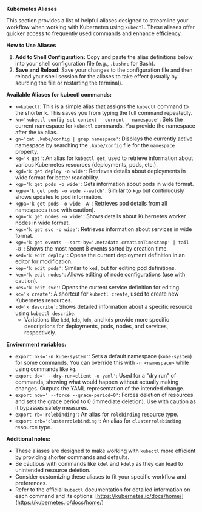 **Kubernetes Aliases**

This section provides a list of helpful aliases designed to streamline your workflow when working with Kubernetes using `kubectl`. These aliases offer quicker access to frequently used commands and enhance efficiency.

**How to Use Aliases**

1. **Add to Shell Configuration:** Copy and paste the alias definitions below into your shell configuration file (e.g., `.bashrc` for Bash).
2. **Save and Reload:** Save your changes to the configuration file and then reload your shell session for the aliases to take effect (usually by sourcing the file or restarting the terminal).

**Available Aliases for kubectl commands:**

- `k=kubectl`: This is a simple alias that assigns the `kubectl` command to the shorter `k`. This saves you from typing the full command repeatedly.
- `kn='kubectl config set-context --current --namespace'`: Sets the current namespace for `kubectl` commands. You provide the namespace after the `kn` alias.
- `gn='cat .kube/config | grep namespace'`: Displays the currently active namespace by searching the `.kube/config` file for the `namespace` property.
- `kg='k get'`: An alias for `kubectl get`, used to retrieve information about various Kubernetes resources (deployments, pods, etc.).
- `kgd='k get deploy -o wide'`: Retrieves details about deployments in wide format for better readability.
- `kgp='k get pods -o wide'`: Gets information about pods in wide format.
- `kgpw='k get pods -o wide --watch'`: Similar to `kgp` but continuously shows updates to pod information.
- `kgpa='k get pods -o wide -A'`: Retrieves pod details from all namespaces (use with caution).
- `kgn='k get nodes -o wide'`: Shows details about Kubernetes worker nodes in wide format.
- `kgs='k get svc -o wide'`: Retrieves information about services in wide format.
- `kge='k get events --sort-by='.metadata.creationTimestamp' | tail -8'`: Shows the most recent 8 events sorted by creation time.
- `ked='k edit deploy'`: Opens the current deployment definition in an editor for modification.
- `kep='k edit pods'`: Similar to `ked`, but for editing pod definitions.
- `ken='k edit nodes'`: Allows editing of node configurations (use with caution).
- `kes='k edit svc'`: Opens the current service definition for editing.
- `kc='k create'`: A shortcut for `kubectl create`, used to create new Kubernetes resources.
- `kd='k describe'`: Shows detailed information about a specific resource using `kubectl describe`.
  - Variations like `kdd`, `kdp`, `kdn`, and `kds` provide more specific descriptions for deployments, pods, nodes, and services, respectively.

**Environment variables:**

- `export nks='-n kube-system'`: Sets a default namespace (`kube-system`) for some commands. You can override this with `-n <namespace>` while using commands like `kg`.
- `export do=' --dry-run=client -o yaml'`: Used for a "dry run" of commands, showing what would happen without actually making changes. Outputs the YAML representation of the intended change.
- `export now=' --force --grace-period=0'`: Forces deletion of resources and sets the grace period to 0 (immediate deletion). Use with caution as it bypasses safety measures.
- `export rb='rolebinding'`: An alias for `rolebinding` resource type.
- `export crb='clusterrolebinding'`: An alias for `clusterrolebinding` resource type.

**Additional notes:**

- These aliases are designed to make working with `kubectl` more efficient by providing shorter commands and defaults.
- Be cautious with commands like `kdel` and `kdelp` as they can lead to unintended resource deletion.
- Consider customizing these aliases to fit your specific workflow and preferences.
- Refer to the official `kubectl` documentation for detailed information on each command and its options: [https://kubernetes.io/docs/home/](https://kubernetes.io/docs/home/)
